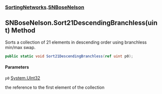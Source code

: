 ### [SortingNetworks](SortingNetworks.md 'SortingNetworks').[SNBoseNelson](SortingNetworks.SNBoseNelson.md 'SortingNetworks.SNBoseNelson')

## SNBoseNelson.Sort21DescendingBranchless(uint) Method

Sorts a collection of 21 elements in descending order using branchless min/max swap.

```csharp
public static void Sort21DescendingBranchless(ref uint p0);
```
#### Parameters

<a name='SortingNetworks.SNBoseNelson.Sort21DescendingBranchless(uint).p0'></a>

`p0` [System.UInt32](https://docs.microsoft.com/en-us/dotnet/api/System.UInt32 'System.UInt32')

the reference to the first element of the collection